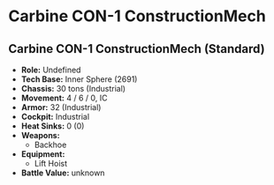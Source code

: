 # Carbine CON-1 ConstructionMech
## Carbine CON-1 ConstructionMech (Standard)
- **Role:** Undefined
- **Tech Base:** Inner Sphere (2691)
- **Chassis:** 30 tons (Industrial)
- **Movement:** 4 / 6 / 0, IC
- **Armor:** 32 (Industrial)
- **Cockpit:** Industrial
- **Heat Sinks:** 0 (0)
- **Weapons:**
  - Backhoe
- **Equipment:**
  - Lift Hoist
- **Battle Value:** unknown

